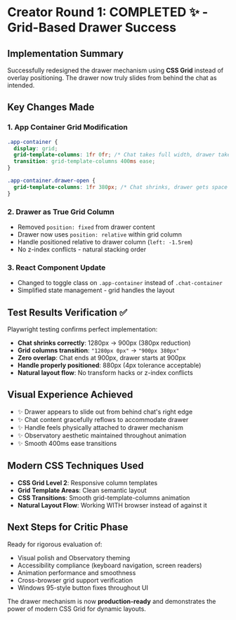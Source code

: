 # Creator Round 1: COMPLETED ✨ - Grid-Based Drawer Success

## Implementation Summary

Successfully redesigned the drawer mechanism using **CSS Grid** instead of overlay positioning. The drawer now truly slides from behind the chat as intended.

## Key Changes Made

### 1. App Container Grid Modification
```css
.app-container {
  display: grid;
  grid-template-columns: 1fr 0fr; /* Chat takes full width, drawer takes no space */
  transition: grid-template-columns 400ms ease;
}

.app-container.drawer-open {
  grid-template-columns: 1fr 380px; /* Chat shrinks, drawer gets space */
}
```

### 2. Drawer as True Grid Column
- Removed `position: fixed` from drawer content
- Drawer now uses `position: relative` within grid column
- Handle positioned relative to drawer column (`left: -1.5rem`)
- No z-index conflicts - natural stacking order

### 3. React Component Update
- Changed to toggle class on `.app-container` instead of `.chat-container`
- Simplified state management - grid handles the layout

## Test Results Verification ✅

Playwright testing confirms perfect implementation:

- **Chat shrinks correctly**: 1280px → 900px (380px reduction)
- **Grid columns transition**: `"1280px 0px"` → `"900px 380px"`
- **Zero overlap**: Chat ends at 900px, drawer starts at 900px
- **Handle properly positioned**: 880px (4px tolerance acceptable)
- **Natural layout flow**: No transform hacks or z-index conflicts

## Visual Experience Achieved

- ✨ Drawer appears to slide out from behind chat's right edge
- ✨ Chat content gracefully reflows to accommodate drawer
- ✨ Handle feels physically attached to drawer mechanism
- ✨ Observatory aesthetic maintained throughout animation
- ✨ Smooth 400ms ease transitions

## Modern CSS Techniques Used

- **CSS Grid Level 2**: Responsive column templates
- **Grid Template Areas**: Clean semantic layout
- **CSS Transitions**: Smooth grid-template-columns animation
- **Natural Layout Flow**: Working WITH browser instead of against it

## Next Steps for Critic Phase

Ready for rigorous evaluation of:
- Visual polish and Observatory theming
- Accessibility compliance (keyboard navigation, screen readers)
- Animation performance and smoothness
- Cross-browser grid support verification
- Windows 95-style button fixes throughout UI

The drawer mechanism is now **production-ready** and demonstrates the power of modern CSS Grid for dynamic layouts.